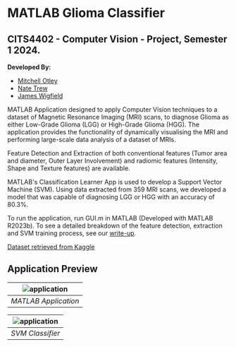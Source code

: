 # MATLAB Glioma Classifier


## CITS4402 - Computer Vision - Project, Semester 1 2024. 

**Developed By:**
- [Mitchell Otley](https://github.com/just1mitch)
- [Nate Trew](https://github.com/Nate202003)
- [James Wigfield](https://github.com/JamesW293)

MATLAB Application designed to apply Computer Vision techniques to a dataset of Magnetic Resonance Imaging (MRI) scans, to diagnose Glioma as either Low-Grade Glioma (LGG) or High-Grade Glioma (HGG). The application provides the functionality of dynamically visualising the MRI and performing large-scale data analysis of a dataset of MRIs.

Feature Detection and Extraction of both conventional features (Tumor area and diameter, Outer Layer Involvement) and radiomic features (Intensity, Shape and Texture features) are available.

MATLAB's Classification Learner App is used to develop a Support Vector Machine (SVM). Using data extracted from 359 MRI scans, we developed a model that was capable of diagnosing LGG or HGG with an accuracy of 80.3%.

To run the application, run GUI.m in MATLAB (Developed with MATLAB R2023b). To see a detailed breakdown of the feature detection, extraction and SVM training process, see our [write-up](https://github.com/just1mitch/glioma-classification/blob/main/readme_svm.pdf).


[Dataset retrieved from Kaggle](https://www.kaggle.com/datasets/awsaf49/brats2020-training-data/data)

## Application Preview
| ![application](https://github.com/just1mitch/glioma-classification/assets/57031880/22efa93c-33cf-4e18-8c12-22c6651f0a8e) | 
|:--:| 
| *MATLAB Application* |

| ![application](https://github.com/just1mitch/glioma-classification/assets/57031880/c4fa449e-7ff8-475f-8a9f-ab0889ac9b40) | 
|:--:| 
| *SVM Classifier* |




